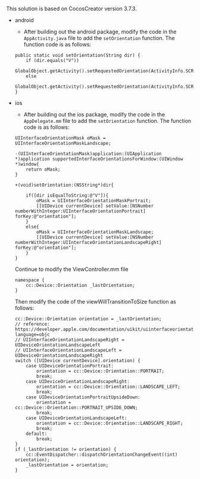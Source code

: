 This solution is based on CocosCreator version 3.7.3.

- android
    - After building out the android package, modify the code in the `AppActivity.java` file to add the `setOrientation` function.
    The function code is as follows:
    ```
    public static void setOrientation(String dir) {
        if (dir.equals("V"))
            GlobalObject.getActivity().setRequestedOrientation(ActivityInfo.SCREEN_ORIENTATION_SENSOR_PORTRAIT);
        else
            GlobalObject.getActivity().setRequestedOrientation(ActivityInfo.SCREEN_ORIENTATION_SENSOR_LANDSCAPE);
    }
    ```
- ios
    - After building out the ios package, modify the code in the `AppDelegate.mm` file to add the `setOrientation` function.
    The function code is as follows:
    ```
    UIInterfaceOrientationMask oMask = UIInterfaceOrientationMaskLandscape;
    
    -(UIInterfaceOrientationMask)application:(UIApplication *)application supportedInterfaceOrientationsForWindow:(UIWindow *)window{
        return oMask;
    }

    +(void)setOrientation:(NSString*)dir{
    
        if([dir isEqualToString:@"V"]){
            oMask = UIInterfaceOrientationMaskPortrait;
            [[UIDevice currentDevice] setValue:[NSNumber numberWithInteger:UIInterfaceOrientationPortrait] forKey:@"orientation"];
        }   
        else{
            oMask = UIInterfaceOrientationMaskLandscape;
            [[UIDevice currentDevice] setValue:[NSNumber numberWithInteger:UIInterfaceOrientationLandscapeRight] forKey:@"orientation"];
        }
    }
    ```

    Continue to modify the ViewController.mm file
    ```
    namespace {
        cc::Device::Orientation _lastOrientation;
    }
    ```
    Then modify the code of the viewWillTransitionToSize function as follows:
    ```
    cc::Device::Orientation orientation = _lastOrientation;
    // reference: https://developer.apple.com/documentation/uikit/uiinterfaceorientation?language=objc
    // UIInterfaceOrientationLandscapeRight = UIDeviceOrientationLandscapeLeft
    // UIInterfaceOrientationLandscapeLeft = UIDeviceOrientationLandscapeRight
    switch ([UIDevice currentDevice].orientation) {
        case UIDeviceOrientationPortrait:
            orientation = cc::Device::Orientation::PORTRAIT;
            break;
        case UIDeviceOrientationLandscapeRight:
            orientation = cc::Device::Orientation::LANDSCAPE_LEFT;
            break;
        case UIDeviceOrientationPortraitUpsideDown:
            orientation = cc::Device::Orientation::PORTRAIT_UPSIDE_DOWN;
            break;
        case UIDeviceOrientationLandscapeLeft:
            orientation = cc::Device::Orientation::LANDSCAPE_RIGHT;
            break;
        default:
            break;
    }
    if (_lastOrientation != orientation) {
        cc::EventDispatcher::dispatchOrientationChangeEvent((int) orientation);
        _lastOrientation = orientation;
    }
    ```
